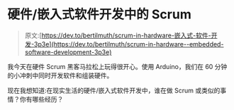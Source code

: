 # 硬件/嵌入式软件开发中的 Scrum

> 原文:[https://dev.to/bertilmuth/scrum-in-hardware-嵌入式-软件-开发-3p3e](https://dev.to/bertilmuth/scrum-in-hardware--embedded-software-development-3p3e)

我今天在硬件 Scrum 黑客马拉松上玩得很开心。使用 Arduino，我们在 60 分钟的小冲刺中同时开发软件和组装硬件。

现在我想知道:在现实生活的硬件/嵌入式软件开发中，谁在做 Scrum 或类似的事情？你有哪些经历？